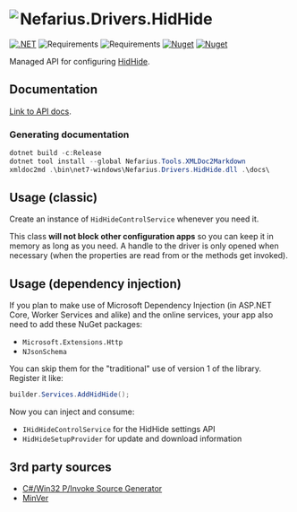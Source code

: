 # <img src="assets/NSS-128x128.png" align="left" />Nefarius.Drivers.HidHide

[![.NET](https://github.com/nefarius/Nefarius.Drivers.HidHide/actions/workflows/build.yml/badge.svg)](https://github.com/nefarius/Nefarius.Drivers.HidHide/actions/workflows/build.yml) ![Requirements](https://img.shields.io/badge/Requires-.NET%206%2F7%2F8-blue.svg) ![Requirements](https://img.shields.io/badge/Requires-.NET%20Standard%202.0-blue.svg) [![Nuget](https://img.shields.io/nuget/v/Nefarius.Drivers.HidHide)](https://www.nuget.org/packages/Nefarius.Drivers.HidHide/) [![Nuget](https://img.shields.io/nuget/dt/Nefarius.Drivers.HidHide)](https://www.nuget.org/packages/Nefarius.Drivers.HidHide/)

Managed API for configuring [HidHide](https://github.com/nefarius/HidHide).

## Documentation

[Link to API docs](docs/index.md).

### Generating documentation

```PowerShell
dotnet build -c:Release
dotnet tool install --global Nefarius.Tools.XMLDoc2Markdown
xmldoc2md .\bin\net7-windows\Nefarius.Drivers.HidHide.dll .\docs\
```

## Usage (classic)

Create an instance of `HidHideControlService` whenever you need it.

This class **will not block other configuration apps** so you can keep it in memory as long as you need. A handle to the
driver is only opened when necessary (when the properties are read from or the methods get invoked).

## Usage (dependency injection)

If you plan to make use of Microsoft Dependency Injection (in ASP.NET Core, Worker Services and alike) and the online
services, your app also need to add these NuGet packages:

- `Microsoft.Extensions.Http`
- `NJsonSchema`

You can skip them for the "traditional" use of version 1 of the library. Register it like:

```csharp
builder.Services.AddHidHide();
```

Now you can inject and consume:

- `IHidHideControlService` for the HidHide settings API
- `HidHideSetupProvider` for update and download information

## 3rd party sources

- [C#/Win32 P/Invoke Source Generator](https://github.com/microsoft/CsWin32)
- [MinVer](https://github.com/adamralph/minver)
